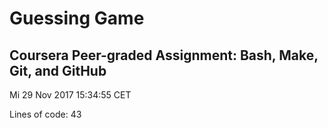 # Guessing Game
## Coursera Peer-graded Assignment: Bash, Make, Git, and GitHub
Mi 29 Nov 2017 15:34:55 CET

Lines of code: 43
